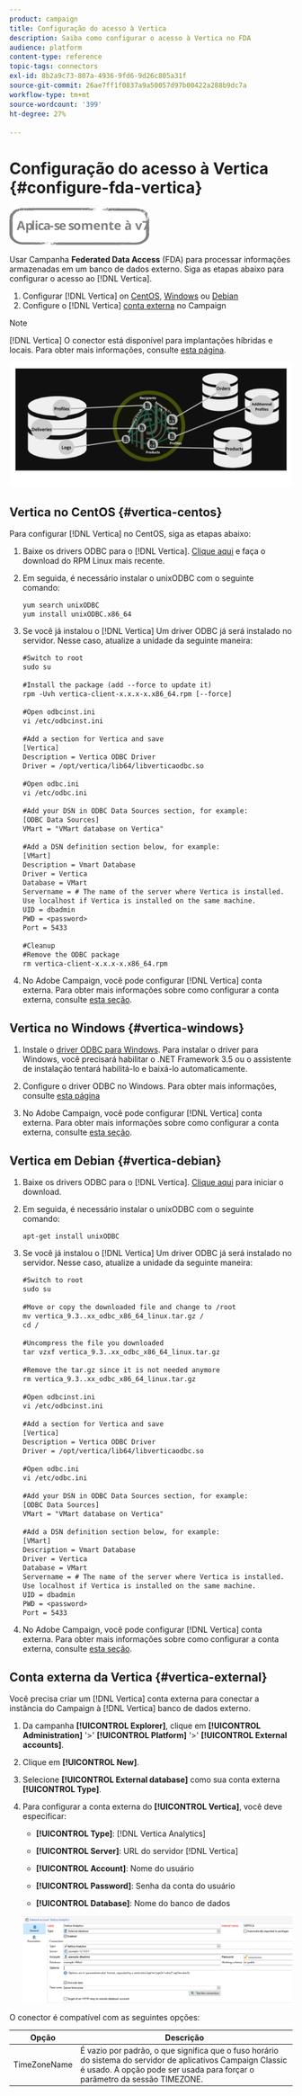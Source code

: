 ```yaml
---
product: campaign
title: Configuração do acesso à Vertica
description: Saiba como configurar o acesso à Vertica no FDA
audience: platform
content-type: reference
topic-tags: connectors
exl-id: 8b2a9c73-807a-4936-9fd6-9d26c805a31f
source-git-commit: 26ae7ff1f0837a9a50057d97b00422a288b9dc7a
workflow-type: tm+mt
source-wordcount: '399'
ht-degree: 27%

---
```


# Configuração do acesso à Vertica {#configure-fda-vertica}

![](../../assets/v7-only.svg)

Usar Campanha **Federated Data Access** (FDA) para processar informações armazenadas em um banco de dados externo. Siga as etapas abaixo para configurar o acesso ao [!DNL Vertica].

1. Configurar [!DNL Vertica] on [CentOS](#vertica-centos), [Windows](#vertica-windows) ou [Debian](#vertica-debian)
1. Configure o [!DNL Vertica] [conta externa](#vertica-external) no Campaign

>[!NOTE]
>
>[!DNL Vertica] O conector está disponível para implantações híbridas e locais. Para obter mais informações, consulte [esta página](../../installation/using/capability-matrix.md).

![](assets/snowflake_3.png)

## Vertica no CentOS {#vertica-centos}

Para configurar [!DNL Vertica] no CentOS, siga as etapas abaixo:

1. Baixe os drivers ODBC para o [!DNL Vertica]. [Clique aqui](https://www.vertica.com/download/vertica/client-drivers/) e faça o download do RPM Linux mais recente.

1. Em seguida, é necessário instalar o unixODBC com o seguinte comando:

   ```
   yum search unixODBC
   yum install unixODBC.x86_64
   ```

1. Se você já instalou o [!DNL Vertica] Um driver ODBC já será instalado no servidor. Nesse caso, atualize a unidade da seguinte maneira:

   ```
   #Switch to root
   sudo su
   
   #Install the package (add --force to update it)
   rpm -Uvh vertica-client-x.x.x-x.x86_64.rpm [--force]
   
   #Open odbcinst.ini
   vi /etc/odbcinst.ini
   
   #Add a section for Vertica and save
   [Vertica]
   Description = Vertica ODBC Driver
   Driver = /opt/vertica/lib64/libverticaodbc.so
   
   #Open odbc.ini
   vi /etc/odbc.ini
   
   #Add your DSN in ODBC Data Sources section, for example:
   [ODBC Data Sources]
   VMart = "VMart database on Vertica"
   
   #Add a DSN definition section below, for example:
   [VMart]
   Description = Vmart Database
   Driver = Vertica
   Database = VMart
   Servername = # The name of the server where Vertica is installed. Use localhost if Vertica is installed on the same machine.
   UID = dbadmin
   PWD = <password>
   Port = 5433
   
   #Cleanup
   #Remove the ODBC package
   rm vertica-client-x.x.x-x.x86_64.rpm
   ```

1. No Adobe Campaign, você pode configurar [!DNL Vertica] conta externa. Para obter mais informações sobre como configurar a conta externa, consulte [esta seção](#vertica-external).

## Vertica no Windows {#vertica-windows}

1. Instale o [driver ODBC para Windows](https://www.vertica.com/download/vertica/client-drivers/). Para instalar o driver para Windows, você precisará habilitar o .NET Framework 3.5 ou o assistente de instalação tentará habilitá-lo e baixá-lo automaticamente.

1. Configure o driver ODBC no Windows. Para obter mais informações, consulte [esta página](https://www.vertica.com/docs/9.2.x/HTML/Content/Authoring/ConnectingToVertica/ClientODBC/SettingUpADSN.htm)

1. No Adobe Campaign, você pode configurar [!DNL Vertica] conta externa. Para obter mais informações sobre como configurar a conta externa, consulte [esta seção](#vertical-external).

## Vertica em Debian {#vertica-debian}

1. Baixe os drivers ODBC para o [!DNL Vertica]. [Clique aqui](https://sfc-repo.snowflakecomputing.com/odbc/linux/latest/index.html) para iniciar o download.

1. Em seguida, é necessário instalar o unixODBC com o seguinte comando:

   ```
   apt-get install unixODBC
   ```

1. Se você já instalou o [!DNL Vertica] Um driver ODBC já será instalado no servidor. Nesse caso, atualize a unidade da seguinte maneira:

   ```
   #Switch to root
   sudo su
   
   #Move or copy the downloaded file and change to /root
   mv vertica_9.3..xx_odbc_x86_64_linux.tar.gz /
   cd /
   
   #Uncompress the file you downloaded
   tar vzxf vertica_9.3..xx_odbc_x86_64_linux.tar.gz
   
   #Remove the tar.gz since it is not needed anymore
   rm vertica_9.3..xx_odbc_x86_64_linux.tar.gz
   
   #Open odbcinst.ini
   vi /etc/odbcinst.ini
   
   #Add a section for Vertica and save
   [Vertica]
   Description = Vertica ODBC Driver
   Driver = /opt/vertica/lib64/libverticaodbc.so
   
   #Open odbc.ini
   vi /etc/odbc.ini
   
   #Add your DSN in ODBC Data Sources section, for example:
   [ODBC Data Sources]
   VMart = "VMart database on Vertica"
   
   #Add a DSN definition section below, for example:
   [VMart]
   Description = Vmart Database
   Driver = Vertica
   Database = VMart
   Servername = # The name of the server where Vertica is installed. Use localhost if Vertica is installed on the same machine.
   UID = dbadmin
   PWD = <password>
   Port = 5433
   ```

1. No Adobe Campaign, você pode configurar [!DNL Vertica] conta externa. Para obter mais informações sobre como configurar a conta externa, consulte [esta seção](#vertica-external).

## Conta externa da Vertica {#vertica-external}

Você precisa criar um [!DNL Vertica] conta externa para conectar a instância do Campaign à [!DNL Vertica] banco de dados externo.

1. Da campanha **[!UICONTROL Explorer]**, clique em **[!UICONTROL Administration]** &#39;>&#39; **[!UICONTROL Platform]** &#39;>&#39; **[!UICONTROL External accounts]**.

1. Clique em **[!UICONTROL New]**.

1. Selecione **[!UICONTROL External database]** como sua conta externa **[!UICONTROL Type]**.

1. Para configurar a conta externa do **[!UICONTROL Vertica]**, você deve especificar:

   * **[!UICONTROL Type]**: [!DNL Vertica Analytics]

   * **[!UICONTROL Server]**: URL do servidor [!DNL Vertica]

   * **[!UICONTROL Account]**: Nome do usuário

   * **[!UICONTROL Password]**: Senha da conta do usuário

   * **[!UICONTROL Database]**: Nome do banco de dados

   ![](assets/vertica.png)

O conector é compatível com as seguintes opções:

| Opção | Descrição |
|---|---|
| TimeZoneName | É vazio por padrão, o que significa que o fuso horário do sistema do servidor de aplicativos Campaign Classic é usado. A opção pode ser usada para forçar o parâmetro da sessão TIMEZONE. |

